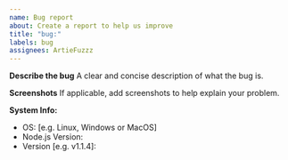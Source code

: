 ```yaml
---
name: Bug report
about: Create a report to help us improve
title: "bug:"
labels: bug
assignees: ArtieFuzzz
---
```


**Describe the bug**
A clear and concise description of what the bug is.

**Screenshots**
If applicable, add screenshots to help explain your problem.

**System Info:**

- OS: [e.g. Linux, Windows or MacOS]
- Node.js Version:
- Version [e.g. v1.1.4]:
